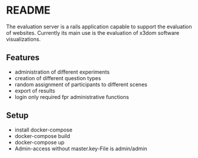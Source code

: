# README

The evaluation server is a rails application capable to support the evaluation of websites. Currently its main use is the evaluation of x3dom software visualizations.  

## Features

* administration of different experiments
* creation of different question types
* random assignment of participants to different scenes
* export of results
* login only required fpr administrative functions


## Setup ##

* install docker-compose
* docker-compose build
* docker-compose up
* Admin-access without master.key-File is admin/admin 




<!--
#### manual setup ####-->
<!--
* install Ruby in version 2.0 or above (along with ruby, bundler, rake)
* install mySQL oder equivalent drop-in-replacement (e.g. MariaDB)
* create mySQL user
* git clone
* create source.sh in main directory with creddentials for mysql-database to for config/database.yml
* bundle install
* bundle exec rake db:create
* bundle exec rake db:migrate
* bundle exec rails server -p [port]
-->
